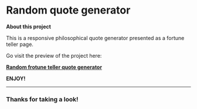 # Random quote generator

**About this project**

This is a responsive philosophical quote generator presented as a fortune teller page.

Go visit the preview of the project here:

**[Random frotune teller quote generator](https://simonceeno.github.io/random-generator/)**

**ENJOY!**


------------

### Thanks for taking a look!

